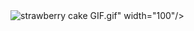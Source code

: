 <div id="header" aligh="center">
  <img src=<img src="https://imglink.io/i/a4335372-0811-4e5a-85bd-2758ad579b63.gif" alt="strawberry cake GIF.gif">" width="100"/>
</div>
